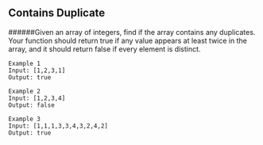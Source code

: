 ## Contains Duplicate

######Given an array of integers, find if the array contains any duplicates. Your function should return true if any value appears at least twice in the array, and it should return false if every element is distinct.

```
Example 1
Input: [1,2,3,1]
Output: true
```

```
Example 2
Input: [1,2,3,4]
Output: false
```

```
Example 3
Input: [1,1,1,3,3,4,3,2,4,2]
Output: true
```